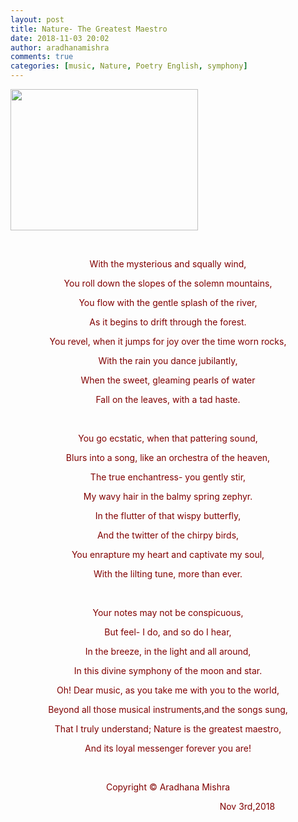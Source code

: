 ```yaml
---
layout: post
title: Nature- The Greatest Maestro
date: 2018-11-03 20:02
author: aradhanamishra
comments: true
categories: [music, Nature, Poetry English, symphony]
---
```

<img class="size-medium wp-image-595 aligncenter" src="http://www.aradhanamishra.com/wp-content/uploads/2018/11/boy-with-violin-300x226.jpg" alt="" width="300" height="226">

&nbsp;
<p style="text-align: center;"><span style="color: #800000;">With the mysterious and squally wind,</span></p>
<p style="text-align: center;"><span style="color: #800000;">You roll down the slopes of the solemn mountains,</span></p>
<p style="text-align: center;"><span style="color: #800000;">You flow with the gentle splash of the river,</span></p>
<p style="text-align: center;"><span style="color: #800000;">As it begins to drift through the forest.</span></p>
<p style="text-align: center;"><span style="color: #800000;">You revel, when it jumps for joy over the time worn rocks,</span></p>
<p style="text-align: center;"><span style="color: #800000;">With the rain you dance jubilantly,</span></p>
<p style="text-align: center;"><span style="color: #800000;">When the sweet, gleaming pearls of water</span></p>
<p style="text-align: center;"><span style="color: #800000;">Fall on the leaves, with a tad haste.</span></p>
&nbsp;
<p style="text-align: center;"><span style="color: #800000;">You go ecstatic, when that pattering sound,</span></p>
<p style="text-align: center;"><span style="color: #800000;">Blurs into a song, like an orchestra of the heaven,</span></p>
<p style="text-align: center;"><span style="color: #800000;">The true enchantress- you gently stir,</span></p>
<p style="text-align: center;"><span style="color: #800000;">My wavy hair in the balmy spring zephyr.</span></p>
<p style="text-align: center;"><span style="color: #800000;">In the flutter of that wispy butterfly,</span></p>
<p style="text-align: center;"><span style="color: #800000;">And the twitter of the chirpy birds,</span></p>
<p style="text-align: center;"><span style="color: #800000;">You enrapture my heart and captivate my soul,</span></p>
<p style="text-align: center;"><span style="color: #800000;">With the lilting tune, more than ever.</span></p>
&nbsp;
<p style="text-align: center;"><span style="color: #800000;">Your notes may not be conspicuous,</span></p>
<p style="text-align: center;"><span style="color: #800000;">But feel- I do, and so do I hear,</span></p>
<p style="text-align: center;"><span style="color: #800000;">In the breeze, in the light and all around,</span></p>
<p style="text-align: center;"><span style="color: #800000;">In this divine symphony of the moon and star.</span></p>
<p style="text-align: center;"><span style="color: #800000;">Oh! Dear music, as you take me with you to the world,</span></p>
<p style="text-align: center;"><span style="color: #800000;">Beyond all those musical instruments,and the songs sung,</span></p>
<p style="text-align: center;"><span style="color: #800000;">That I truly understand; N</span><span style="color: #800000;">ature is the greatest maestro,</span></p>
<p style="text-align: center;"><span style="color: #800000;">And its loyal messenger forever you are!</span></p>
&nbsp;
<p style="text-align: center;"><span style="color: #800000;">Copyright © Aradhana Mishra</span></p>
&nbsp; &nbsp; &nbsp; &nbsp; &nbsp; &nbsp; &nbsp; &nbsp; &nbsp; &nbsp; &nbsp; &nbsp; &nbsp; &nbsp; &nbsp; &nbsp; &nbsp; &nbsp; &nbsp; &nbsp; &nbsp; &nbsp; &nbsp; &nbsp; &nbsp; &nbsp; &nbsp; &nbsp; &nbsp; &nbsp; &nbsp; &nbsp; &nbsp; &nbsp; &nbsp; &nbsp; &nbsp; &nbsp; &nbsp; &nbsp; &nbsp; &nbsp; <span style="color: #800000;">&nbsp;Nov 3rd,2018</span>
